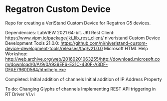 # Regatron Custom Device
 Repo for creating a VeriStand Custom Device for Regatron G5 devices.

Dependencies:
LabVIEW 2021 64-bit.
JKI Rest Client: https://www.vipm.io/package/jki_lib_rest_client/
niveristand Custom Device Development Tools 21.0.0: https://github.com/ni/niveristand-custom-device-development-tools/releases/tag/v21.0.0
Microsoft HTML Help Workshop: http://web.archive.org/web/20160201063255/http://download.microsoft.com/download/0/A/9/0A939EF6-E31C-430F-A3DF-DFAE7960D564/htmlhelp.exe

Completed:
Initial addition of channels
Initial addition of IP Address Property

To do:
Changing Glyphs of channels
Implementing REST API triggering in RT Driver VI.vi